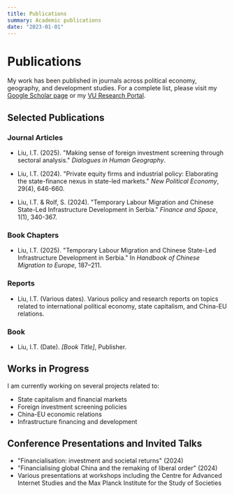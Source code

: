 ```yaml
---
title: Publications
summary: Academic publications
date: "2023-01-01"
---
```


# Publications

My work has been published in journals across political economy, geography, and development studies. For a complete list, please visit my [Google Scholar page](https://scholar.google.com/citations) or my [VU Research Portal](https://research.vu.nl/en/persons/imogen-t-liu/publications/).

## Selected Publications

### Journal Articles

- Liu, I.T. (2025). "Making sense of foreign investment screening through sectoral analysis." *Dialogues in Human Geography*.

- Liu, I.T. (2024). "Private equity firms and industrial policy: Elaborating the state-finance nexus in state-led markets." *New Political Economy*, 29(4), 646-660.

- Liu, I.T. & Rolf, S. (2024). "Temporary Labour Migration and Chinese State-Led Infrastructure Development in Serbia." *Finance and Space*, 1(1), 340-367.

### Book Chapters

- Liu, I.T. (2025). "Temporary Labour Migration and Chinese State-Led Infrastructure Development in Serbia." In *Handbook of Chinese Migration to Europe*, 187–211.

### Reports

- Liu, I.T. (Various dates). Various policy and research reports on topics related to international political economy, state capitalism, and China-EU relations.

### Book

- Liu, I.T. (Date). *[Book Title]*, Publisher.

## Works in Progress

I am currently working on several projects related to:
- State capitalism and financial markets
- Foreign investment screening policies
- China-EU economic relations
- Infrastructure financing and development

## Conference Presentations and Invited Talks

- "Financialisation: investment and societal returns" (2024)
- "Financialising global China and the remaking of liberal order" (2024)
- Various presentations at workshops including the Centre for Advanced Internet Studies and the Max Planck Institute for the Study of Societies
